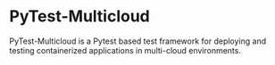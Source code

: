 # PyTest-Multicloud
PyTest-Multicloud is a Pytest based test framework for deploying and testing containerized applications in multi-cloud environments. 

